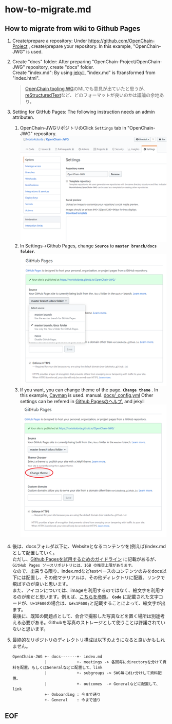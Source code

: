 # how-to-migrate.md

## How to migrate from wiki to Github Pages

1. Create/prepare a repository: Under https://github.com/OpenChain-Project , create/prepare your repository. In this example, "OpenChain-JWG" is used.  
   
1. Create "docs" folder: After preparing "OpenChain-Project/OpenChain-JWG" repository, create "docs" folder.  
   Create "index.md": By using [jekyll](https://jekyllrb.com/), "index.md" is ftransformed from "index.html".  
   > [OpenChain tooling WG](https://www.openchainproject.org/news/2019/07/25/openchain-launches-tooling-work-group)のMLでも意見が出ていたと思うが、[reStructuredText](https://www.sphinx-doc.org/ja/master/usage/restructuredtext/basics.html)など、どのフォーマットが良いのかは議論の余地あり。  
1. Setting for GitHub Pages: The following instruction needs an admin attributen.
   1. OpenChain-JWGリポジトリのClick ```Settings``` tab in "OpenChain-JWG" repository.  
   ![settings](images/settings.png)  
   1. In Settings->Github Pages, change **```Source```** to **```master branch/docs folder```**.  
   ![source](images/docs.png)
   1. If you want, you can change theme of the page.  **```Change theme```** . In this example, [Cayman](https://pages-themes.github.io/cayman/) is used.   manual.
   [docs/_config.yml](https://github.com/NorioKobota/OpenChain-JWG/blob/master/docs/_config.yml) Other settings can be refered in [Github Pagesのヘルプ](https://help.github.com/ja/github/working-with-github-pages/about-github-pages-and-jekyll), and jekyll  
   ![themes](images/themes.png)
1. 後は、docsフォルダ以下に、Websiteとなるコンテンツを(例えば)index.mdとして配置していく。  
ただし、[Github Pagesを試用するためのガイドライン](https://help.github.com/ja/github/working-with-github-pages/about-github-pages) に記載があるが、  
   ```GitHub Pages ソースリポジトリには、1GB の推奨上限があります。```  
   なので、出来うる限り、index.mdなどtextベースのコンテンツのみをdocs以下には配置し、その他マテリアルは、その他ディレクトリに配置、リンクで飛ばすのが良いと思います。  
   また、アイコンについては、imageを利用するのではなく、絵文字を利用するのが楽だと思います。例えば、[こちらを参照](https://unicode.org/emoji/charts/full-emoji-list.html)。 **```Code```** に記載された文字コードが、```U+1F600```の場合は、```&#x1F600;```と記載することによって、絵文字が出ます。  
   最後に、既知の問題点として、会合で撮影した写真などを置く場所は別途考える必要がある。Githubを写真のストレージとして使うことは許諾されていないと思います。
1. 最終的なリポジトリのディレクトリ構成は以下のようになると良いかもしれません。  
   ```
   OpenChain-JWG +- docs-------+- index.md  
                 |             +- meetings -> 各回毎にdirectoryを分けて資料を配置。もしくはGeneralなどに配置して、link  
                 |             +- subgroups -> SWG毎にdir分けして資料配置。  
                 |             +- outcomes  -> Generalなどに配置して、link  
                 +- Onboarding : 今まで通り  
                 +- General    : 今まで通り  
   ```
## EOF
